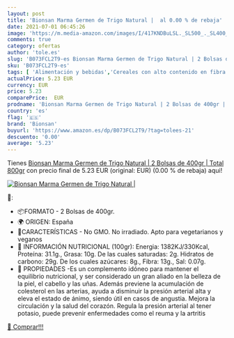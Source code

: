```yaml
---
layout: post
title: 'Bionsan Marma Germen de Trigo Natural |  al 0.00 % de rebaja'
date: 2021-07-01 06:45:26
image: 'https://m.media-amazon.com/images/I/417KNDBuLSL._SL500_._SL400_.jpg'
comments: true
category: ofertas
author: 'tole.es'
slug: 'B073FCL2T9-es Bionsan Marma Germen de Trigo Natural | 2 Bolsas de 400gr...'
sku: 'B073FCL2T9-es'
tags: [ 'Alimentación y bebidas','Cereales con alto contenido en fibra','Cereales y muesli','bionsan','trigo', ]
actualPrice: 5.23 EUR
currency: EUR
price: 5.23
comparePrice:  EUR
prodname: 'Bionsan Marma Germen de Trigo Natural | 2 Bolsas de 400gr | Total 800gr'
country: 'es'
flag: '🇪🇸'
brand: 'Bionsan'
buyurl: 'https://www.amazon.es/dp/B073FCL2T9/?tag=tolees-21'
descuento: '0.00'
average: '5.23'
---
```


Tienes [Bionsan Marma Germen de Trigo Natural | 2 Bolsas de 400gr | Total 800gr](https://www.amazon.es/dp/B073FCL2T9/?tag=tolees-21) con precio final de  5.23 EUR (original:  EUR) (0.00 %  de rebaja) aqui!

[![Bionsan Marma Germen de Trigo Natural | ](https://m.media-amazon.com/images/I/417KNDBuLSL._SL500_._SL400_.jpg)](https://www.amazon.es/dp/B073FCL2T9/?tag=tolees-21)

🔎:

- 📦FORMATO - 2 Bolsas de 400gr.
- 🌍 ORIGEN: España
- 🌿CARACTERÍSTICAS - No GMO. No irradiado. Apto para vegetarianos y veganos
- 🥙 INFORMACIÓN NUTRICIONAL (100gr): Energia: 1382KJ/330Kcal, Proteína: 31.1g., Grasa: 10g. De las cuales saturadas: 2g. Hidratos de carbono: 29g. De los cuales azúcares: 8g., Fibra: 13g., Sal: 0.07g.
- 🌱 PROPIEDADES -Es un complemento idóneo para mantener el equilibrio nutricional, y ser considerado un gran aliado en la belleza de la piel, el cabello y las uñas. Además previene la acumulación de colesterol en las arterias, ayuda a disminuir la presión arterial alta y eleva el estado de ánimo, siendo útil en casos de angustia. Mejora la circulación y la salud del corazón. Regula la presión arterial al tener potasio, puede prevenir enfermedades como el reuma y la artritis

[🛒 Comprar!!!](https://www.amazon.es/dp/B073FCL2T9/?tag=tolees-21)

